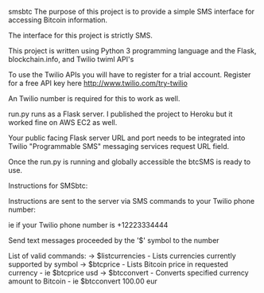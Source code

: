 smsbtc
The purpose of this project is to provide a simple SMS interface for accessing Bitcoin information.

The interface for this project is strictly SMS.

This project is written using Python 3 programming language and the Flask, blockchain.info, and Twilio twiml API's

To use the Twilio APIs you will have to register for a trial account. Register for a free API key here http://www.twilio.com/try-twilio

An Twilio number is required for this to work as well.

run.py runs as a Flask server. I published the project to Heroku but it worked fine on AWS EC2 as well.

Your public facing Flask server URL and port needs to be integrated into Twilio "Programmable SMS" messaging services request URL field.

Once the run.py is running and globally accessible the btcSMS is ready to use.

Instructions for SMSbtc:

Instructions are sent to the server via SMS commands to your Twilio phone number:

ie if your Twilio phone number is +12223334444

Send text messages proceeded by the '$' symbol to the number

List of valid commands:
-> $listcurrencies - Lists currencies currently supported by symbol
-> $btcprice - Lists Bitcoin price in requested currency - ie $btcprice usd
-> $btcconvert - Converts specified currency amount to Bitcoin - ie $btcconvert 100.00 eur
